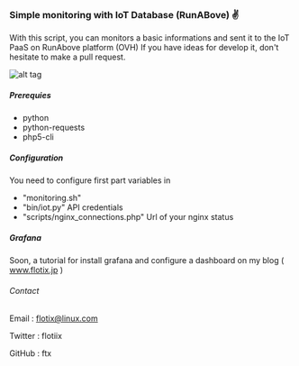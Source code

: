 ### Simple monitoring with IoT Database (RunABove) :v:

With this script, you can monitors a basic informations and sent it to the IoT PaaS on RunAbove platform (OVH)
If you have ideas for develop it, don't hesitate to make a pull request.


![alt tag](http://www.flotix.jp/wp-content/uploads/2015/12/Sélection_007.png)



##### Prerequies

- python
- python-requests
- php5-cli




##### Configuration

You need to configure first part variables in 

- "monitoring.sh" 
- "bin/iot.py" API credentials
- "scripts/nginx_connections.php" Url of your nginx status



##### Grafana

Soon, a tutorial for install grafana and configure a dashboard on my blog ( www.flotix.jp )


###### Contact

Email	: flotix@linux.com

Twitter : flotiix

GitHub	: ftx




